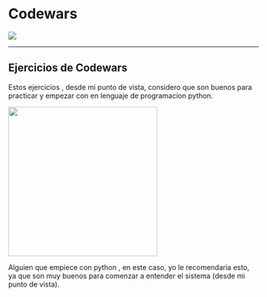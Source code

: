 # Codewars

<img src= "https://www.codewars.com/users/ErikPC/badges/large">

---

## Ejercicios de Codewars

Estos ejercicios , desde mi punto de vista, considero que son buenos para practicar y empezar con en lenguaje de programacion python.

<img src="https://64.media.tumblr.com/51a55b770d8c0adcac30cbb8e9ca8d84/tumblr_pigrjbHei51w0po92_1280.jpg" width="300" >

Alguien que empiece con python , en este caso, yo le recomendaria esto, ya que son muy buenos para comenzar a entender el sistema (desde mi punto de vista).
